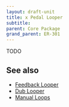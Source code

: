 ```yaml
---
layout: draft-unit
title: x Pedal Looper
subtitle: 
parent: Core Package
grand_parent: ER-301
---
```


TODO

## See also

* [Feedback Looper](feedback-looper)
* [Dub Looper](dub-looper)
* [Manual Loops](manual-loops)